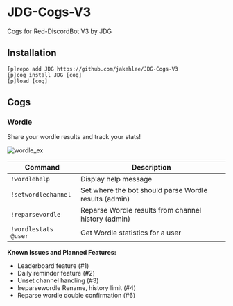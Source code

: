 # JDG-Cogs-V3
Cogs for Red-DiscordBot V3 by JDG

## Installation
```
[p]repo add JDG https://github.com/jakehlee/JDG-Cogs-V3
[p]cog install JDG [cog]
[p]load [cog]
```

## Cogs

### Wordle
Share your wordle results and track your stats!

![wordle_ex](https://user-images.githubusercontent.com/1744665/150012016-efcc2ce3-8e9a-4030-a49d-e6744465ac5b.PNG)

| Command | Description |
| -- | -- |
| `!wordlehelp` |  Display help message |
| `!setwordlechannel` | Set where the bot should parse Wordle results (admin) |
| `!reparsewordle` | Reparse Wordle results from channel history (admin) |
| `!wordlestats @user` | Get Wordle statistics for a user |

**Known Issues and Planned Features:**

- Leaderboard feature (#1)
- Daily reminder feature (#2)
- Unset channel handling (#3)
- !reparsewordle Rename, history limit (#4)
- Reparse wordle double confirmation (#6)


